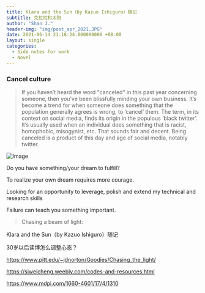 ```yaml
---
title: Klara and the Sun（by Kazuo Ishiguro）随记
subtitle: 克拉拉和太阳
author: "Shan J."
header-img: "img/post_apr_2021.JPG"
date: 2021-06-14 21:18:24.000000000 +08:00
layout: single
categories:
  - Side notes for work
  - Novel
---
```


### Cancel culture

> If you haven’t heard the word "canceled" in this past year concerning someone, then you’ve been blissfully minding your own business. It’s become a trend for when someone does something that the population generally agrees is wrong, to ‘cancel’ them. The term, in its context on social media, finds its origin in the populous ‘black twitter’. It’s usually used when an individual does something that is racist, homophobic, misogynist, etc.  That sounds fair and decent. Being canceled is a product of this day and age of social media, notably twitter.

![Image](https://pbs.twimg.com/media/E18FdvHWUAEbZQU?format=jpg&name=small)

Do you have something/your dream to fulfill?

To realize your own dream requires more courage.




Looking for an opportunity to leverage, polish and extend my technical and research skills


Failure can teach you something important.

> Chasing a beam of light:

Klara and the Sun（by Kazuo Ishiguro）随记

30岁以后读博怎么调整心态？



https://www.pitt.edu/~jdnorton/Goodies/Chasing_the_light/

https://siweicheng.weebly.com/codes-and-resources.html

https://www.mdpi.com/1660-4601/17/4/1310
